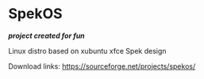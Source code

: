 # SpekOS
***project created for fun***

Linux distro based on xubuntu
xfce
Spek design

Download links:
https://sourceforge.net/projects/spekos/
